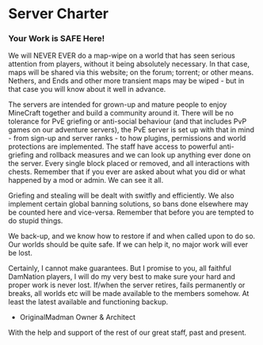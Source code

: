 ---
---
# Server Charter

### Your Work is SAFE Here!


We will NEVER EVER do a map-wipe on a world that has seen serious attention from players, without it being absolutely necessary. In that case, maps will be shared via this website; on the forum; torrent; or other means. Nethers, and Ends and other more transient maps may be wiped - but in that case you will know about it well in advance.

The servers are intended for grown-up and mature people to enjoy MineCraft together and build a community around it. There will be no tolerance for PvE griefing or anti-social behaviour (and that includes PvP games on our adventure servers), the PvE server is set up with that in mind - from sign-up and server ranks - to how plugins, permissions and world protections are implemented. The staff have access to powerful anti-griefing and rollback measures and we can look up anything ever done on the server. Every single block placed or removed, and all interactions with chests. Remember that if you ever are asked about what you did or what happened by a mod or admin. We can see it all.

Griefing and stealing will be dealt with switfly and efficiently. We also implement certain global banning solutions, so bans done elsewhere may be counted here and vice-versa. Remember that before you are tempted to do stupid things.

We back-up, and we know how to restore if and when called upon to do so. Our worlds should be quite safe. If we can help it, no major work will ever be lost.

Certainly, I cannot make guarantees. But I promise to you, all faithful DamNation players, I will do my very best to make sure your hard and proper work is never lost. If/when the server retires, fails permanently or breaks, all worlds etc will be made available to the members somehow. At least the latest available and functioning backup.

- OriginalMadman Owner & Architect

With the help and support of the rest of our great staff, past and present.
